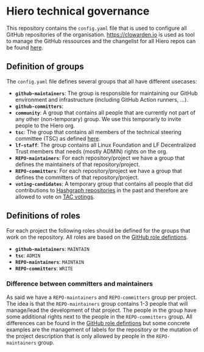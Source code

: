 # Hiero technical governance

This repository contains the `config.yaml` file that is used to configure all GitHub repositories of the organisation. https://clowarden.io is used as tool to manage the GitHub ressources and the changelist for all Hiero repos can be found [here](https://clowarden.io/audit/?organization=LFDT-Hiero).

## Definition of groups

The `config.yaml` file defines several groups that all have different usecases:

- **`github-maintainers`**: The group is responsible for maintaining our GitHub environment and infrastructure (including GitHub Action runners, ...).
- **`github-committers`**:
- **`community`**: A group that contains all people that are currently not part of any other (non-temporary) group.
  We use this temporarly to invite people to the Hiero org.
- **`tsc`**: The group that contains all members of the technical steering committee (TSC) as defined [here](https://github.com/hiero-ledger/tsc).
- **`lf-staff`**: The group contains all Linux Foundation and LF Decentralized Trust members that needs (mostly ADMIN) rights on the org.
- **`REPO-maintainers`**: For each repository/project we have a group that defines the maintainers of that repository/project.
- **`REPO-committers`**: For each repository/project we have a group that defines the committers of that repository/project.
- **`voting-candidates`**: A temporary group that contains all people that did contributions to [Hashgraph repositories](https://github.com/hashgraph) in the past and
  therefore are allowed to vote on [TAC votings](https://lf-decentralized-trust.github.io/governance/member-info/).

## Definitions of roles

For each project the following roles should be defined for the groups that work on the repository. All roles are based on the [GitHub role defintions](https://docs.github.com/en/organizations/managing-user-access-to-your-organizations-repositories/managing-repository-roles/repository-roles-for-an-organization).

- **`github-maintainers`**: `MAINTAIN`
- **`tsc`**: `ADMIN`
- **`REPO-maintainers`**: `MAINTAIN`
- **`REPO-committers`**: `WRITE`

### Difference between committers and maintainers

As said we have a `REPO-maintainers` and `REPO-committers` group per project. The idea is that the `REPO-maintainers` group contains 1-3 people that will manage/lead the development of that project. The people in the group have some additional rights next to the people in the `REPO-committers` group. All differences can be found in the [GitHub role defintions](https://docs.github.com/en/organizations/managing-user-access-to-your-organizations-repositories/managing-repository-roles/repository-roles-for-an-organization) but some concrete examples are the management of labels for the repository or the mutation of the project description that is only allowed by people in the `REPO-maintainers` group.
